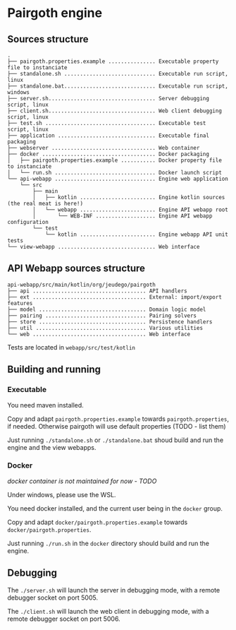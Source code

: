 # Pairgoth engine

## Sources structure

```
.
├── pairgoth.properties.example ............... Executable property file to instanciate
├── standalone.sh ............................. Executable run script, linux
├── standalone.bat............................. Executable run script, windows
├── server.sh.................................. Server debugging script, linux
├── client.sh.................................. Web client debugging script, linux
├── test.sh ................................... Executable test script, linux
├── application ............................... Executable final packaging
├── webserver ................................. Web container
├── docker .................................... Docker packaging
│   ├── pairgoth.properties.example ........... Docker property file to instanciate
│   └── run.sh ................................ Docker launch script
└── api-webapp ................................ Engine web application
    └── src
        ├── main
        │   ├── kotlin ........................ Engine kotlin sources (the real meat is here!)
        │   └── webapp ........................ Engine API webapp root
        │       └── WEB-INF ................... Engine API webapp configuration
        └── test
            └── kotlin ........................ Engine webapp API unit tests
└── view-webapp ............................... Web interface
```

## API Webapp sources structure

```
api-webapp/src/main/kotlin/org/jeudego/pairgoth
├── api .................................... API handlers
├── ext .................................... External: import/export features
├── model .................................. Domain logic model
├── pairing ................................ Pairing solvers
├── store .................................. Persistence handlers
├── util ................................... Various utilities
└── web .................................... Web interface
```

Tests are located in `webapp/src/test/kotlin`

## Building and running

### Executable

You need maven installed.

Copy and adapt `pairgoth.properties.example` towards `pairgoth.properties`, if needed. Otherwise pairgoth will use default properties (TODO - list them)

Just running `./standalone.sh` or `./standalone.bat` shoud build and run the engine and the view webapps.

### Docker

*docker container is not maintained for now - TODO*

Under windows, please use the WSL.

You need docker installed, and the current user being in the `docker` group.

Copy and adapt `docker/pairgoth.properties.example` towards `docker/pairgoth.properties`.

Just running `./run.sh` in the `docker` directory should build and run the engine.

## Debugging

The `./server.sh` will launch the server in debugging mode, with a remote debugger socket on port 5005.

The `./client.sh` will launch the web client in debugging mode, with a remote debugger socket on port 5006.



